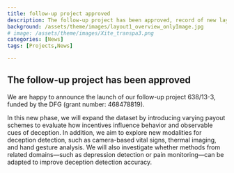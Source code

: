 ```yaml
---
title: follow-up project approved
description: The follow-up project has been approved, record of new layouts of our GAME dataset will start soon
background: /assets/theme/images/layout1_overview_onlyImage.jpg
# image: /assets/theme/images/Xite_transpa3.png
categories: [News]
tags: [Projects,News]

---
```


## The follow-up project has been approved

<!-- ![image](/deception/assets/theme/images/mindmap_diagnostik_linked.svg)    href does not work unless image opened in new tab  -->

We are happy to announce the launch of our follow-up project 638/13-3, funded by the DFG (grant number: 468478819).

In this new phase, we will expand the dataset by introducing varying payout schemes to evaluate how incentives influence behavior and observable cues of deception.
In addition, we aim to explore new modalities for deception detection, such as camera-based vital signs, thermal imaging, and hand gesture analysis.
We will also investigate whether methods from related domains—such as depression detection or pain monitoring—can be adapted to improve deception detection accuracy. 

